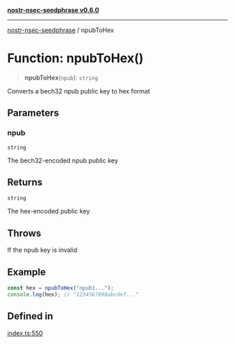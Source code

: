 [**nostr-nsec-seedphrase v0.6.0**](../README.md)

***

[nostr-nsec-seedphrase](../globals.md) / npubToHex

# Function: npubToHex()

> **npubToHex**(`npub`): `string`

Converts a bech32 npub public key to hex format

## Parameters

### npub

`string`

The bech32-encoded npub public key

## Returns

`string`

The hex-encoded public key

## Throws

If the npub key is invalid

## Example

```ts
const hex = npubToHex("npub1...");
console.log(hex); // "1234567890abcdef..."
```

## Defined in

[index.ts:550](https://github.com/HumanjavaEnterprises/nostr-nsec-seedphrase/blob/885e04e5180059d4aa901af59d633038a53240cb/src/index.ts#L550)
